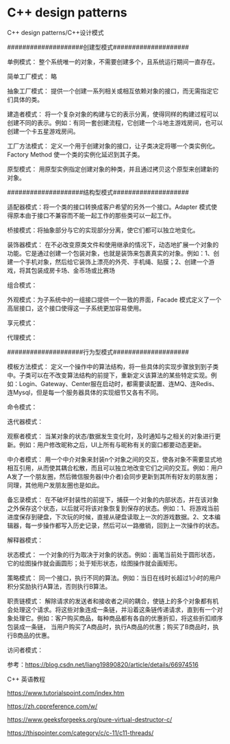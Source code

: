 # C++ design patterns

C++ design patterns/C++设计模式

####################创建型模式####################

单例模式：
整个系统唯一的对象，不需要创建多个，且系统运行期间一直存在。

简单工厂模式：
略

抽象工厂模式：
提供一个创建一系列相关或相互依赖对象的接口，而无需指定它们具体的类。

建造者模式：
将一个复杂对象的构建与它的表示分离，使得同样的构建过程可以创建不同的表示。例如：有同一套创建流程，它创建一个斗地主游戏房间，也可以创建一个卡五星游戏房间。

工厂方法模式：
定义一个用于创建对象的接口，让子类决定将哪一个类实例化。Factory Method 使一个类的实例化延迟到其子类。

原型模式：
用原型实例指定创建对象的种类，并且通过拷贝这个原型来创建新的对象。

####################结构型模式####################

适配器模式：将一个类的接口转换成客户希望的另外一个接口。Adapter 模式使得原本由于接口不兼容而不能一起工作的那些类可以一起工作。

桥接模式：将抽象部分与它的实现部分分离，使它们都可以独立地变化。

装饰器模式：
在不必改变原类文件和使用继承的情况下，动态地扩展一个对象的功能。它是通过创建一个包装对象，也就是装饰来包裹真实的对象。例如：1、创建一个手机对象，然后给它装饰上漂亮的外壳、手机绳、贴膜；2、创建一个游戏，将其包装成房卡场、金币场或比赛场

组合模式：

外观模式：为子系统中的一组接口提供一个一致的界面，Facade 模式定义了一个高层接口，这个接口使得这一子系统更加容易使用。

享元模式：

代理模式：

####################行为型模式####################

模板方法模式：
定义一个操作中的算法结构，将一些具体的实现步骤放到到子类中。子类可以在不改变算法结构的前提下，重新定义该算法的某些特定实现。例如：Login、Gateway、Center服在启动时，都需要读配置、连MQ、连Redis、连Mysql，但是每一个服务器具体的实现细节又各有不同。

命令模式：

迭代器模式：

观察者模式：
当某对象的状态/数据发生变化时，及时通知与之相关的对象进行更新。例如：用户修改昵称之后，UI上所有与昵称有关的窗口都要动态更新。

中介者模式：
用一个中介对象来封装n个对象之间的交互，使各对象不需要显式地相互引用，从而使其耦合松散，而且可以独立地改变它们之间的交互。例如：用户A发了一个朋友圈，然后微信服务器(中介者)会同步更新到其所有好友的朋友圈；同理，其他用户发朋友圈也是如此。

备忘录模式：
在不破坏封装性的前提下，捕获一个对象的内部状态，并在该对象之外保存这个状态，以后就可将该对象恢复到保存的状态。例如：1、将游戏当前进度保存到硬盘，下次玩的时候，直接从硬盘读取上一次的游戏数据。2、文本编辑器，每一步操作都写入历史记录，然后可以一路撤销，回到上一次操作的状态。

解释器模式：

状态模式：
一个对象的行为取决于对象的状态。例如：画笔当前处于圆形状态，它的绘图操作就会画圆形；处于矩形状态，绘图操作就会画矩形。

策略模式：
同一个接口，执行不同的算法。例如：当日在线时长超过1小时的用户积分奖励执行A算法，否则执行B算法。

职责链模式：
解除请求的发送者和接收者之间的耦合，使链上的多个对象都有机会处理这个请求。将这些对象连成一条链，并沿着这条链传递请求，直到有一个对象处理它。例如：客户购买商品，每种商品都有各自的优惠折扣，将这些折扣顺序包装成一条链，
当用户购买了A商品时，执行A商品的优惠；购买了B商品时，执行B商品的优惠。

访问者模式：


参考：https://blog.csdn.net/liang19890820/article/details/66974516

C++ 英语教程

https://www.tutorialspoint.com/index.htm

https://zh.cppreference.com/w/

https://www.geeksforgeeks.org/pure-virtual-destructor-c/

https://thispointer.com/category/c/c-11/c11-threads/

